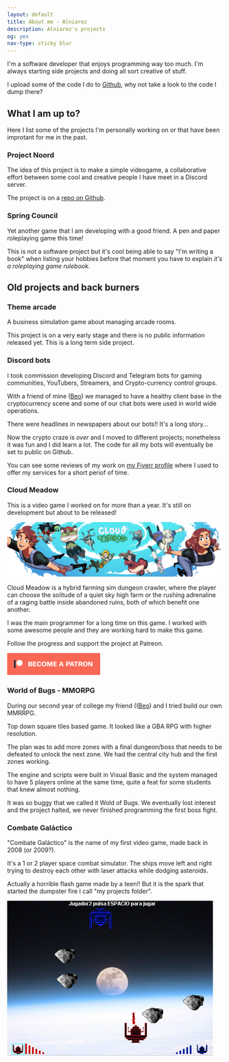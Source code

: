 ```yaml
---
layout: default
title: About me - Alniarez
description: Alniarez's projects
og: yes
nav-type: sticky blur
---
```

<section class="container width-limit">
    <div class="boxed big-padding">
      <p>I'm a software developer that enjoys programming way too much. I'm always starting side projects and doing all sort creative of stuff.</p>
      <p>I upload some of the code I do to <a href="https://github.com/alniarez">Github</a>, why not take a look to the code I dump there?</p>
    </div>
    <h2>What I am up to?</h2>
    <p>Here I list some of the projects I'm personally working on or that have been improtant for me in the past.</p>
    <h3>Project Noord</h3>
    <p>The idea of this project is to make a simple videogame, a collaborative effort between some cool and creative people I have meet in a Discord server.</p>
    <p>The project is on a <a href="https://github.com/Alniarez/project-noord">repo on Github</a>.</p>
    <h3>Spring Council</h3>
    <p>Yet another game that I am developing with a good friend. A pen and paper roleplaying game this time!</p>
    <p>This is not a software project but it's cool being able to say "I'm writing a book" when listing your hobbies before that moment you have to explain <i>it's a roleplaying game rulebook</i>.</p>
    <h2>Old projects and back burners</h2>
    <h3>Theme arcade</h3>
    <p>A business simulation game about managing arcade rooms.</p>
    <p>This project is on a very early stage and there is no public information released yet. This is a long term side project.</p>
    <h3>Discord bots</h3>
    <p>I took commission developing Discord and Telegram bots for gaming communities, YouTubers, Streamers, and Crypto-currency control groups.</p>
    <p>With a friend of mine (<a href="https://github.com/Eidun">Beo</a>) we managed to have a healthy client base in the cryptocurrency scene and some of our chat bots were used in world wide operations.</p>
    <p>There were headlines in newspapers about our bots!! It's a long story...</p>
    <p>Now the crypto craze is <i>over</i> and I moved to different projects; nonetheless it was fun and I did learn a lot. The code for all my bots will eventually be set to public on Github.</p>
    <p>You can see some reviews of my work on <a href="https://www.fiverr.com/alniarez">my Fiverr profile</a> where I used to offer my services for a short periof of time.</p>
    <h3>Cloud Meadow</h3>
    <p>This is a video game I worked on for more than a year. It's still on development but about to be released!</p>
    <img class="rounded image center" src="/assets/images/CM_Banner_January_2018.png" alt="Cloud Meadow banner">
    <p>Cloud Meadow is a hybrid farming sim dungeon crawler, where the player can choose the solitude of a quiet sky high farm or the rushing adrenaline of a raging battle inside abandoned ruins, both of which benefit one another.</p>
    <p>I was the main programmer for a long time on this game. I worked with some awesome people and they are working hard to make this game.</p>
    <p>Follow the progress and support the project at Patreon.</p>
    <p><a href="https://www.patreon.com/CloudMeadow"><img src="/assets/images//become_a_patron_button.png" alt="Become a patron" class="image center"></a></p>
    <h3>World of Bugs - MMORPG</h3>
    <p>During our second year of college my friend ((<a href="https://github.com/Eidun">Beo</a>) and I tried build our own MMRRPG.</p>
    <p>Top down square tiles based game. It looked like a GBA RPG with higher resolution.</p>
    <p>The plan was to add more zones with a final dungeon/boss that needs to be defeated to unlock the next zone. We had the central city hub and the first zones working.</p>
    <p>The engine and scripts were built in Visual Basic and the system managed to have 5 players online at the same time, quite a feat for some students that knew almost nothing.</p>
    <p>It was so buggy that we called it Wold of Bugs. We eventually lost interest and the project halted, we never finished programming the first boss fight.</p>
    <h3>Combate Galáctico</h3>
    <p>"Combate Galáctico" is the name of my first video game, made back in 2008 (or 2009?).</p>
    <p>It's a 1 or 2 player space combat simulator. The ships move left and right trying to destroy each other with laser attacks while dodging asteroids.</p>
    <p>Actually a horrible flash game made by a teen!! But it is the spark that started the dumpster fire I call "my projects folder".</p>
    <p><img class="rounded image center" src="/assets/images//combate_galactico.png" alt="Combate galáctico screenshot"></p>
</section>
<script>
  setTheme("light-theme")
	setActiveMenuItem("#nav-projects")
</script>
